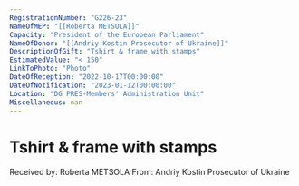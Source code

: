 ```yaml
---
RegistrationNumber: "G226-23"
NameOfMEP: "[[Roberta METSOLA]]"
Capacity: "President of the European Parliament"
NameOfDonor: "[[Andriy Kostin Prosecutor of Ukraine]]"
DescriptionOfGift: "Tshirt & frame with stamps"
EstimatedValue: "< 150"
LinkToPhoto: "Photo"
DateOfReception: "2022-10-17T00:00:00"
DateOfNotification: "2023-01-12T00:00:00"
Location: "DG PRES-Members' Administration Unit"
Miscellaneous: nan
---
```


# Tshirt & frame with stamps

Received by: Roberta METSOLA
From: Andriy Kostin Prosecutor of Ukraine

